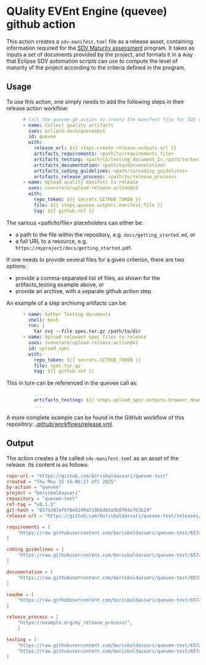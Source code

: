 
# QUality EVEnt Engine (quevee) github action

This action creates a `sdv-manifest.toml` file as a release asset, containing information required for the [SDV Maturity assessment](https://gitlab.eclipse.org/eclipse-wg/sdv-wg/sdv-technical-alignment/sdv-technical-topics/sdv-process/sdv-process-evaluation/-/blob/main/README.md) program. It takes as inputs a set of documents provided by the project, and formats it in a way that Eclipse SDV automation scripts can use to compute the level of maturity of the project according to the criteria defined in the program.


## Usage

To use this action, one simply needs to add the following steps in their release action workflow:

```yaml
      # Call the quevee gh action to create the manifest file for SDV maturity assessment.
      - name: Collect quality artifacts
        uses: eclipse-dash/quevee@v1
        id: quevee
        with:
          release_url: ${{ steps.create_release.outputs.url }}
          artifacts_requirements: <path/to/requirements_file>
          artifacts_testing: <path/to/testing_document_1>,<path/to/testing_document_2> 
          artifacts_documentation: <path/to/documentation>
          artifacts_coding_guidelines: <path/to/coding_guidelines>
          artifacts_release_process: <path/to/release_process>
      - name: Upload quality manifest to release
        uses: svenstaro/upload-release-action@v2
        with:
          repo_token: ${{ secrets.GITHUB_TOKEN }}
          file: ${{ steps.quevee.outputs.manifest_file }}
          tag: ${{ github.ref }}

```

The various <path/to/file> placeholders can either be:
* a path to the file within the repository, e.g. `docs/getting_started.md`, or
* a full URL to a resource, e.g. `https://myproject/docs/getting_started.pdf`.

If one needs to provide several files for a given criterion, there are two options:
* provide a comma-separated list of files, as shown for the artifacts_testing example above, or
* provide an archive, with a separate github action step.

An example of a step archiving artifacts can be:
```yaml
      - name: Gather Testing documents
        shell: bash
        run: |
          tar cvz --file spec.tar.gz /path/to/dir
      - name: Upload relevant spec files to release
        uses: svenstaro/upload-release-action@v2
        id: upload_spec
        with:
          repo_token: ${{ secrets.GITHUB_TOKEN }}
          file: spec.tar.gz
          tag: ${{ github.ref }}
```

This in turn can be referenced in the quevee call as:
```yaml
          ...
          artifacts_testing: ${{ steps.upload_spec.outputs.browser_download_url }}
          ...
```

A more complete example can be found in the GitHub workflow of this repository: [.github/workflows/release.yml](.github/workflows/release.yml).

## Output

The action creates a file called `sdv-manifest.toml` as an asset of the release. Its content is as follows:

```toml
repo-url = "https://github.com/borisbaldassari/quevee-test"
created = "Thu May 15 16:06:27 UTC 2025"
by-action = "quevee"
project = "borisbaldassari"
repository = "quevee-test"
ref-tag = "v0.1.3"
git-hash = "657a397af6f8e5249a519b5d63a5b8f64e763b29"
release-url = "https://github.com/borisbaldassari/quevee-test/releases/tag/v0.1.3"

requirements = [
    "https://raw.githubusercontent.com/borisbaldassari/quevee-test/657a397af6f8e5249a519b5d63a5b8f64e763b29/docs/requirements.md",
]

coding_guidelines = [
    "https://raw.githubusercontent.com/borisbaldassari/quevee-test/657a397af6f8e5249a519b5d63a5b8f64e763b29/docs/coding_guidelines.md",
]

documentation = [
    "https://raw.githubusercontent.com/borisbaldassari/quevee-test/657a397af6f8e5249a519b5d63a5b8f64e763b29/docs/getting_started/",
]

readme = [
    "https://raw.githubusercontent.com/borisbaldassari/quevee-test/657a397af6f8e5249a519b5d63a5b8f64e763b29/README.md",
]

release_process = [
    "https://example.org/my_release_process/",
    ]

testing = [
    "https://raw.githubusercontent.com/borisbaldassari/quevee-test/657a397af6f8e5249a519b5d63a5b8f64e763b29/tests/file_1",
    "https://raw.githubusercontent.com/borisbaldassari/quevee-test/657a397af6f8e5249a519b5d63a5b8f64e763b29/tests/file_2",
]
```

